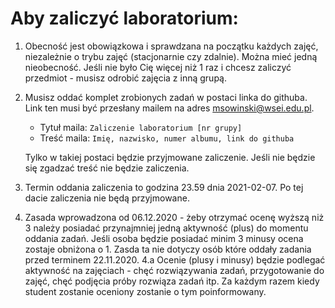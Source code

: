 # Aby zaliczyć laboratorium:

1. Obecność jest obowiązkowa i sprawdzana na początku każdych zajęć, niezależnie o trybu zajęć (stacjonarnie czy zdalnie). Można mieć jedną nieobecność. Jeśli nie było Cię więcej niż 1 raz i chcesz zaliczyć przedmiot - musisz odrobić zajęcia z inną grupą.

2. Musisz oddać komplet zrobionych zadań w postaci linka do githuba. Link ten musi być przesłany mailem na adres msowinski@wsei.edu.pl. 
    - Tytuł maila: 
        `Zaliczenie laboratorium [nr grupy]`
    - Treść maila:
        `Imię, nazwisko, numer albumu, link do githuba`

    Tylko w takiej postaci będzie przyjmowane zaliczenie. Jeśli nie będzie się zgadzać treść nie będzie zaliczenia.

3. Termin oddania zaliczenia to godzina 23.59 dnia 2021-02-07. Po tej dacie zaliczenia nie będą przyjmowane.
4. Zasada wprowadzona od 06.12.2020 - żeby otrzymać ocenę wyższą niż 3 należy posiadać przynajmniej jedną aktywność (plus) do momentu oddania zadań. Jeśli osoba będzie posiadać minim 3 minusy ocena zostaje obniżona o 1. Zasda ta nie dotyczy osób które oddały zadania przed terminem 22.11.2020.
4.a Ocenie (plusy i minusy) będzie podlegać aktywność na zajęciach - chęć rozwiązywania zadań, przygotowanie do zajęć, chęć podjęcia próby rozwiąza zadań itp. Za każdym razem kiedy student zostanie oceniony zostanie o tym poinformowany.

